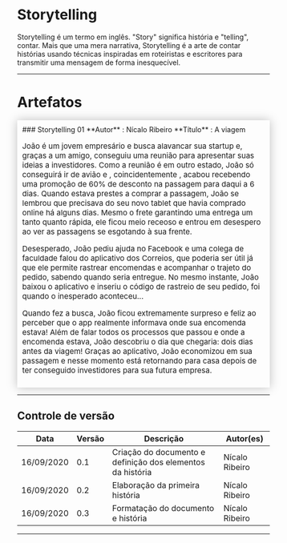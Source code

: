 # Storytelling

Storytelling é um termo em inglês. "Story" significa história e "telling", contar. Mais que uma mera narrativa, Storytelling é a arte de contar histórias usando técnicas inspiradas em roteiristas e escritores para transmitir uma mensagem de forma inesquecível.

---

# Artefatos

<div style="-webkit-box-shadow: 0px 0px 19px 0px rgba(0,0,0,0.25);
-moz-box-shadow: 0px 0px 19px 0px rgba(0,0,0,0.25);
box-shadow: 0px 0px 19px 0px rgba(0,0,0,0.25); padding:10px">
### Storytelling 01
**Autor** : Nícalo Ribeiro  
**Título** : A viagem

<p style="font-size: 15px">João é um jovem empresário e busca alavancar sua startup e, graças a um amigo, conseguiu uma reunião para apresentar suas ideias a investidores. Como a reunião é em outro estado, João só conseguirá ir de avião e , coincidentemente , acabou recebendo uma promoção de 60% de desconto na passagem para daqui a 6 dias. Quando estava prestes a comprar a passagem, João se lembrou que precisava do seu novo tablet que havia comprado online há alguns dias. Mesmo o frete garantindo uma entrega um tanto quanto rápida, ele ficou meio receoso e entrou em desespero ao ver as passagens se esgotando à sua frente.</p>
<p style="font-size: 15px">Desesperado, João pediu ajuda no Facebook e uma colega de faculdade falou do aplicativo dos Correios, que poderia ser útil já que ele permite rastrear encomendas e acompanhar o trajeto do pedido, sabendo quando seria entregue. No mesmo instante, João baixou o aplicativo e inseriu o código de rastreio de seu pedido, foi quando o inesperado aconteceu...</p>
<p style="font-size: 15px">Quando fez a busca, João ficou extremamente surpreso e feliz ao perceber que o app realmente informava onde sua encomenda estava! Além de falar todos os processos que passou e onde a encomenda estava, João descobriu o dia que chegaria: dois dias antes da viagem! 
Graças ao aplicativo, João economizou em sua passagem e nesse momento está retornando para casa depois de ter conseguido investidores para sua futura empresa.</p>
</div>

---

## Controle de versão

| Data       | Versão | Descrição                                                  | Autor(es)      |
| ---------- | ------ | ---------------------------------------------------------- | -------------- |
| 16/09/2020 | 0.1    | Criação do documento e definição dos elementos da história | Nícalo Ribeiro |
| 16/09/2020 | 0.2    | Elaboração da primeira história                            | Nícalo Ribeiro |
| 16/09/2020 | 0.3    | Formatação do documento e história                         | Nícalo Ribeiro |

---
